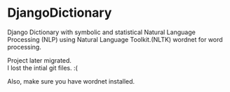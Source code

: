 # DjangoDictionary
Django Dictionary with symbolic and statistical Natural Language Processing (NLP) using Natural Language Toolkit.(NLTK) wordnet for word processing.


Project later migrated. <br />I lost the intial git files. :(

Also, make sure you have wordnet installed.
